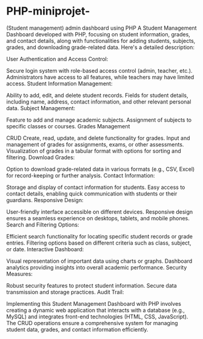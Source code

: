 # PHP-miniprojet-
(Student management) admin dashboard using PHP
A Student Management Dashboard developed with PHP, focusing on student information, grades, and contact details, along with functionalities for adding students, subjects, grades, and downloading grade-related data. Here's a detailed description:

User Authentication and Access Control:

Secure login system with role-based access control (admin, teacher, etc.).
Administrators have access to all features, while teachers may have limited access.
Student Information Management:

Ability to add, edit, and delete student records.
Fields for student details, including name, address, contact information, and other relevant personal data.
Subject Management:

Feature to add and manage academic subjects.
Assignment of subjects to specific classes or courses.
Grades Management 

CRUD
Create, read, update, and delete functionality for grades.
Input and management of grades for assignments, exams, or other assessments.
Visualization of grades in a tabular format with options for sorting and filtering.
Download Grades:

Option to download grade-related data in various formats (e.g., CSV, Excel) for record-keeping or further analysis.
Contact Information:

Storage and display of contact information for students.
Easy access to contact details, enabling quick communication with students or their guardians.
Responsive Design:

User-friendly interface accessible on different devices.
Responsive design ensures a seamless experience on desktops, tablets, and mobile phones.
Search and Filtering Options:

Efficient search functionality for locating specific student records or grade entries.
Filtering options based on different criteria such as class, subject, or date.
Interactive Dashboard:

Visual representation of important data using charts or graphs.
Dashboard analytics providing insights into overall academic performance.
Security Measures:

Robust security features to protect student information.
Secure data transmission and storage practices.
Audit Trail:

Implementing this Student Management Dashboard with PHP involves creating a dynamic web application that interacts with a database (e.g., MySQL) and integrates front-end technologies (HTML, CSS, JavaScript). The CRUD operations ensure a comprehensive system for managing student data, grades, and contact information efficiently.
